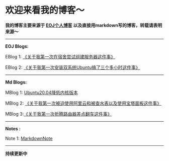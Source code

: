 欢迎来看我的博客～
=======



**我的博客主要来源于 [EOJ个人博客](https://acm.ecnu.edu.cn/blog/78395/) 以及直接用markdown写的博客，转载请表明来源～**



---
**EOJ Blogs:**

EBlog 1: [《关于我第一次在宿舍尝试组建服务器这件事》](https://www.feipa.top/EBlogs/blog1.html)

EBlog 2: [《关于我第一次安装双系统Ubuntu搞了三个多小时这件事》](https://www.feipa.top/EBlogs/blog2.html)

---

**Md Blogs:**

MBlog 1: [Ubuntu20.04降低内核版本](https://www.feipa.top/MBlogs/Ubuntu20.04降低内核版本.html)

MBlog 2: [《关于我第一次被迫使用阿里云和被查水表以及使用宝塔面板这件事》](https://www.feipa.top/MBlogs/《关于我第一次被迫使用阿里云和被查水表以及使用宝塔面板这件事》.html)

MBlog 3:[《关于我第一次折腾路由器差点翻车这件事》](https://www.feipa.top/MBlogs/《关于我第一次折腾路由器差点翻车这件事》.html)

---

**Notes :**

Note 1: [MarkdownNote](https://www.feipa.top/MBlogs/MarkdownNote.html)

---



**持续更新中**